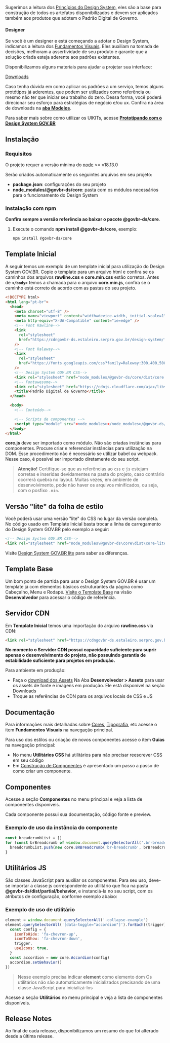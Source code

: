 Sugerimos a leitura dos [Princípios do Design System](/ds/introducao/principios), eles são a base para construção de todos os artefatos disponibilizados e devem ser aplicados também aos produtos que adotem o Padrão Digital de Governo.

#### Designer

Se você é um designer e está começando a adotar o Design System, indicamos a leitura dos [Fundamentos Visuais](/ds/fundamentos-visuais/cores). Eles auxiliam na tomada de decisões, melhoram a assertividade de seu produto e garante que a solução criada esteja aderente aos padrões existentes.

Disponibilizamos alguns materiais para ajudar a projetar sua interface:

[Downloads](/ds/downloads/assets)

Caso tenha dúvida em como aplicar os padrões a um serviço, temos alguns protótipos já aderentes, que podem ser utilizados como referência ou mesmo não ter que iniciar seu trabalho do zero. Dessa forma, você poderá direcionar seu esforço para estratégias de negócio e/ou ux. Confira na área de downloads na [**aba Modelos**](/ds/downloads/assets).

<!-- Temos uma novidade que acabamos de disponibilizar para download: Protótipos de um caso de uso. Neles exemplificamos como podem ser aplicados os padrões do design system em soluções web, mobile responsivo e aplicativos nativos IOS e Android sem ferir os padrões de cada plataforma, para que entendam as diferenças entre as aplicações. [Confira na área de downloads na **aba Designer**](/ds/downloads/assets). -->

Para saber mais sobre como utilizar os UIKITs, acesse [**Prototipando com o Design System GOV.BR**](/ds/como-comecar/prototipando)

## Instalação

### Requisitos

O projeto requer a versão mínima do [node](https://nodejs.org/) >= v18.13.0

Serão criados automaticamente os seguintes arquivos em seu projeto:

- **package.json**: configurações do seu projeto
- **node_modules/@govbr-ds/core**: pasta com os módulos necessários para o funcionamento do Design System

### Instalação com npm

**Confira sempre a versão referência ao baixar o pacote @govbr-ds/core**.

1. Execute o comando **npm install @govbr-ds/core**, exemplo:

   ```bash
   npm install @govbr-ds/core
   ```

## Template Inicial

A seguir temos um exemplo de um template inicial para utilização do Design System GOV.BR. Copie o template para um arquivo html e confira se os caminhos dos arquivos **rawline.css** e **core.min.css** estão corretos. Antes de **`</body>`** temos a chamada para o arquivo **core.min.js**, confira se o caminho está correto de acordo com as pastas do seu projeto.

```html
<!DOCTYPE html>
<html lang="pt-br">
  <head>
    <meta charset="utf-8" />
    <meta name="viewport" content="width=device-width, initial-scale=1" />
    <meta http-equiv="X-UA-Compatible" content="ie=edge" />
    <!-- Font Rawline-->
    <link
      rel="stylesheet"
      href="https://cdngovbr-ds.estaleiro.serpro.gov.br/design-system/fonts/rawline/css/rawline.css"
    />
    <!-- Font Raleway-->
    <link
      rel="stylesheet"
      href="https://fonts.googleapis.com/css?family=Raleway:300,400,500,600,700,800,900&amp;display=swap"
    />
    <!-- Design System GOV.BR CSS-->
    <link rel="stylesheet" href="node_modules/@govbr-ds/core/dist/core.min.css" />
    <!-- Fontawesome-->
    <link rel="stylesheet" href="https://cdnjs.cloudflare.com/ajax/libs/font-awesome/5.11.2/css/all.min.css" />
    <title>Padrão Digital de Governo</title>
  </head>

  <body>
    <!-- Conteúdo-->

    <!-- Scripts de componentes -->
    <script type="module" src="<node_modules></node_modules>/@govbr-ds/core/dist/core.min.js"></script>
  </body>
</html>
```

**core.js** deve ser importado como módulo. Não são criadas instâncias para componentes. Procure criar e referenciar instâncias para utilização na DOM. Esse procedimento não é necessário se utilizar babel ou webpack. Nesse caso, é possível ser importado diretamente do seu script.

> **Atenção!** Certifique-se que as referências ao `css` e `js` estejam corretas e inseridas devidamentes na pasta do projeto, caso contrário ocorrerá quebra no layout. Muitas vezes, em ambiente de desenvolvimento, pode não haver os arquivos minificados, ou seja, com o posfixo `.min`.

## Versão "lite" da folha de estilo

Você poderá usar uma versão "lite" do CSS no lugar da versão completa. No código usado em Template Inicial basta trocar a linha de carregamento do Design System GOV.BR pelo exemplo a seguir:

```html
<!-- Design System GOV.BR CSS-->
<link rel="stylesheet" href="node_modules\@govbr-ds\core\dist\core-lite.css" />
```

Visite [Design System GOV.BR lite](/ds/como-comecar/versao-lite) para saber as diferenças.

## Template Base

Um bom ponto de partida para usar o Design System GOV.BR é usar um template já com elementos básicos estruturantes da página como Cabeçalho, Menu e Rodapé. [Visite o Template Base](/ds/templates/base) na visão **Desenvolvedor** para acessar o código de referência.

## Servidor CDN

Em **Template Inicial** temos uma importação do arquivo **rawline.css** via CDN:

```html
<link rel="stylesheet" href="https://cdngovbr-ds.estaleiro.serpro.gov.br/design-system/fonts/rawline/css/rawline.css" />
```

<div class="br-message warning" role="alert">
    <div class="icon" aria-label="Componente Obsoleto">
        <i class="fas fa-exclamation-triangle fa-lg" aria-hidden="true"></i>
    </div>
    <div class="content">
        <p><strong>No momento o Servidor CDN possui capacidade suficiente para suprir apenas o desenvolvimento do projeto, não possuindo garantia de estabilidade suficiente para projetos em produção.</strong></p>
        <p></p>
    </div>
</div>

Para ambiente em produção:

- Faça o [download dos Assets](/ds/downloads/assets) Na Aba **Desenvolvedor > Assets** para usar os assets de fonte e imagens em produção. Ele está disponível na seção Downloads
- Troque as referências de CDN para os arquivos locais de CSS e JS

## Documentação

Para informações mais detalhadas sobre [Cores](/ds/fundamentos-visuais/cores), [Tipografia](/ds/fundamentos-visuais/tipografia), etc acesse o item **Fundamentos Visuais** na navegação principal.

Para uso dos estilos ou criação de novos componentes acesse o item **Guias** na navegação principal:

- No menu **Utilitários CSS** há utilitários para não precisar reescrever CSS em seu código
- Em [Construção de Componentes](/ds/guias/construcao-de-componentes) é apresentado um passo a passo de como criar um componente.

## Componentes

Acesse a seção **Componentes** no menu principal e veja a lista de componentes disponíveis.

Cada componente possui sua documentação, código fonte e preview.

### Exemplo de uso da instância do componente

```javascript
const breadcrumbList = []
for (const brBreadcrumb of window.document.querySelectorAll('.br-breadcrumb')) {
  breadcrumbList.push(new core.BRBreadcrumb('br-breadcrumb', brBreadcrumb))
}
```

## Utilitários JS

São classes JavaScript para auxiliar os componentes. Para seu uso, deve-se importar a classe js correspondente ao utilitário que fica na pasta **@govbr-ds/dist/partial/behavior**, e instanciá-la no seu script, com os atributos de configuração, conforme exemplo abaixo:

### Exemplo de uso de utilitário

```javascript
element = window.document.querySelectorAll('.collapse-example')
element.querySelectorAll('[data-toggle="accordion"]').forEach((trigger) => {
  const config = {
    iconToHide: 'fa-chevron-up',
    iconToShow: 'fa-chevron-down',
    trigger,
    useIcons: true,
  }
  const accordion = new core.Accordion(config)
  accordion.setBehavior()
})
```

> Nesse exemplo precisa indicar **element** como elemento dom
> Os utilitários não são automaticamente inicializados precisando de uma classe JavaScript para inicializá-los

Acesse a seção **Utilitários** no menu principal e veja a lista de componentes disponíveis.

## Release Notes

Ao final de cada release, disponibilizamos um resumo do que foi alterado desde a última release.
